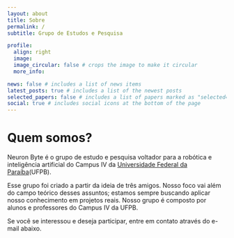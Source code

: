 ```yaml
---
layout: about
title: Sobre
permalink: /
subtitle: Grupo de Estudos e Pesquisa

profile:
  align: right
  image: 
  image_circular: false # crops the image to make it circular
  more_info:

news: false # includes a list of news items
latest_posts: true # includes a list of the newest posts
selected_papers: false # includes a list of papers marked as "selected={true}"
social: true # includes social icons at the bottom of the page
---
```


# Quem somos?

Neuron Byte é o grupo de estudo e pesquisa voltador para a robótica e inteligência artificial do Campus IV da [Universidade Federal da Paraíba](https://ufpb.br)(UFPB).

Esse grupo foi criado a partir da ideia de três amigos. Nosso foco vai além do campo teórico desses assuntos; estamos sempre buscando aplicar nosso conhecimento em projetos reais. Nosso grupo é composto por alunos e professores do Campus IV da UFPB.

Se você se interessou e deseja participar, entre em contato através do e-mail abaixo.
